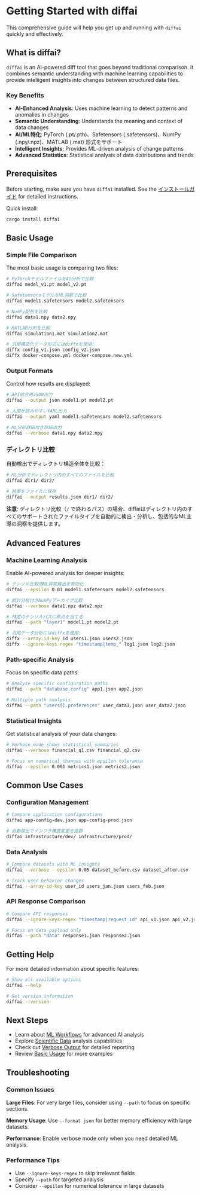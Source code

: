 # Getting Started with diffai

This comprehensive guide will help you get up and running with `diffai` quickly and effectively.

## What is diffai?

`diffai` is an AI-powered diff tool that goes beyond traditional comparison. It combines semantic understanding with machine learning capabilities to provide intelligent insights into changes between structured data files.

### Key Benefits

- **AI-Enhanced Analysis**: Uses machine learning to detect patterns and anomalies in changes
- **Semantic Understanding**: Understands the meaning and context of data changes
- **AI/ML特化**: PyTorch (.pt/.pth)、Safetensors (.safetensors)、NumPy (.npy/.npz)、MATLAB (.mat) 形式をサポート
- **Intelligent Insights**: Provides ML-driven analysis of change patterns
- **Advanced Statistics**: Statistical analysis of data distributions and trends

## Prerequisites

Before starting, make sure you have `diffai` installed. See the [インストールガイド](installation_ja.md) for detailed instructions.

Quick install:
```bash
cargo install diffai
```

## Basic Usage

### Simple File Comparison

The most basic usage is comparing two files:

```bash
# PyTorchモデルファイルをAI分析で比較
diffai model_v1.pt model_v2.pt

# SafetensorsモデルをML洞察で比較
diffai model1.safetensors model2.safetensors

# NumPy配列を比較
diffai data1.npy data2.npy

# MATLAB行列を比較
diffai simulation1.mat simulation2.mat

# 汎用構造化データ形式にはdiffxを使用:
diffx config_v1.json config_v2.json
diffx docker-compose.yml docker-compose.new.yml
```

### Output Formats

Control how results are displayed:

```bash
# API統合用JSON出力
diffai --output json model1.pt model2.pt

# 人間が読みやすいYAML出力
diffai --output yaml model1.safetensors model2.safetensors

# ML分析詳細付き詳細出力
diffai --verbose data1.npy data2.npy
```

### ディレクトリ比較

自動検出でディレクトリ構造全体を比較：

```bash
# ML分析でディレクトリ内のすべてのファイルを比較
diffai dir1/ dir2/

# 結果をファイルに保存
diffai --output results.json dir1/ dir2/
```

**注意**: ディレクトリ比較（`/` で終わるパス）の場合、diffaiはディレクトリ内のすべてのサポートされたファイルタイプを自動的に検出・分析し、包括的なML主導の洞察を提供します。

## Advanced Features

### Machine Learning Analysis

Enable AI-powered analysis for deeper insights:

```bash
# テンソル比較用ML异常検出を有効化
diffai --epsilon 0.01 model1.safetensors model2.safetensors

# 統計分析付きNumPyアーカイブ比較
diffai --verbose data1.npz data2.npz

# 特定のテンソルパスに焦点を当てる
diffai --path "layer1" model1.pt model2.pt

# 汎用データ分析にはdiffxを使用:
diffx --array-id-key id users1.json users2.json
diffx --ignore-keys-regex "timestamp|temp_" log1.json log2.json
```

### Path-specific Analysis

Focus on specific data paths:

```bash
# Analyze specific configuration paths
diffai --path "database.config" app1.json app2.json

# Multiple path analysis
diffai --path "users[].preferences" user_data1.json user_data2.json
```

### Statistical Insights

Get statistical analysis of your data changes:

```bash
# Verbose mode shows statistical summaries
diffai --verbose financial_q1.csv financial_q2.csv

# Focus on numerical changes with epsilon tolerance
diffai --epsilon 0.001 metrics1.json metrics2.json
```

## Common Use Cases

### Configuration Management

```bash
# Compare application configurations
diffai app-config-dev.json app-config-prod.json

# 自動検出でインフラ構造変更を追跡
diffai infrastructure/dev/ infrastructure/prod/
```

### Data Analysis

```bash
# Compare datasets with ML insights
diffai --verbose --epsilon 0.05 dataset_before.csv dataset_after.csv

# Track user behavior changes
diffai --array-id-key user_id users_jan.json users_feb.json
```

### API Response Comparison

```bash
# Compare API responses
diffai --ignore-keys-regex "timestamp|request_id" api_v1.json api_v2.json

# Focus on data payload only
diffai --path "data" response1.json response2.json
```

## Getting Help

For more detailed information about specific features:

```bash
# Show all available options
diffai --help

# Get version information
diffai --version
```

## Next Steps

- Learn about [ML Workflows](ml-workflows_ja.md) for advanced AI analysis
- Explore [Scientific Data](scientific-data_ja.md) analysis capabilities  
- Check out [Verbose Output](verbose-output_ja.md) for detailed reporting
- Review [Basic Usage](basic-usage_ja.md) for more examples

## Troubleshooting

### Common Issues

**Large Files**: For very large files, consider using `--path` to focus on specific sections.

**Memory Usage**: Use `--format json` for better memory efficiency with large datasets.

**Performance**: Enable verbose mode only when you need detailed ML analysis.

### Performance Tips

- Use `--ignore-keys-regex` to skip irrelevant fields
- Specify `--path` for targeted analysis
- Consider `--epsilon` for numerical tolerance in large datasets